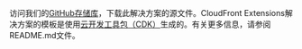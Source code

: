 访问我们的[GitHub存储库](https://github.com/awslabs/aws-cloudfront-extensions)，下载此解决方案的源文件。CloudFront Extensions解决方案的模板是使用[云开发工具包（CDK）](http://aws.amazon.com/cdk/)生成的。有关更多信息，请参阅README.md文件。